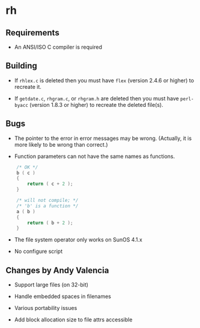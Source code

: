# rh

## Requirements

* An ANSI/ISO C compiler is required

## Building

* If `rhlex.c` is deleted then you must have `flex` (version 2.4.6 or higher) to recreate it.

* If `getdate.c`, `rhgram.c`, or `rhgram.h` are deleted then you must have `perl-byacc` (version 1.8.3 or higher) to recreate the deleted file(s).

## Bugs

* The pointer to the error in error messages may be wrong. (Actually, it is more likely to be wrong than correct.)

* Function parameters can not have the same names as functions.

```c
	/* OK */
	b ( c )
	{
		return ( c + 2 );
	}

	/* will not compile; */
	/* 'b' is a function */
	a ( b )
	{
		return ( b + 2 );
	}
```

* The file system operator only works on SunOS 4.1.x

* No configure script

## Changes by Andy Valencia

* Support large files (on 32-bit)

* Handle embedded spaces in filenames

* Various portability issues

* Add block allocation size to file attrs accessible

